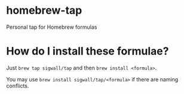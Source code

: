 homebrew-tap
============

Personal tap for Homebrew formulas

How do I install these formulae?
============

Just ```brew tap sigwall/tap``` and then ```brew install <formula>```.

You may use ```brew install sigwall/tap/<formula>``` if there are naming conflicts.
